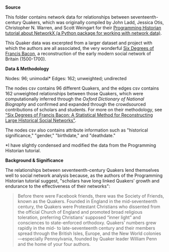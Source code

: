 **Source**

This folder contains network data for relationships between seventeenth-century Quakers, which was originally compiled by John Ladd, Jessica Otis, Christopher N. Warren, and Scott Weingart for their [Programming Historian tutorial about NetworkX (a Python package for working with network data)](https://programminghistorian.org/lessons/exploring-and-analyzing-network-data-with-python). 

This Quaker data was excerpted from a larger dataset and project with which the authors are all associated, the very wonderful [Six Degrees of Francis Bacon](http://sixdegreesoffrancisbacon.com/?ids=10000473&min_confidence=60&type=network), a reconstruction of the early modern social network of Britain (1500-1700).

**Data & Methodology**

Nodes: 96; unimodal*
Edges: 162; unweighted; undirected

The nodes csv contains 96 different Quakers, and the edges csv contains 162 unweighted relationships between those Quakers, which were computationally inferred through the *Oxford Dictionary of National Biography* and confirmed and expanded through the crowdsourced contributions of scholars and students. For more on their methodology, see ["Six Degrees of Francis Bacon: A Statistical Method for Reconstructing Large Historical Social Networks"](http://www.digitalhumanities.org/dhq/vol/10/3/000244/000244.html).

The nodes csv also contains attribute information such as "historical significance," "gender," "birthdate," and "deathdate."

*I have slightly condensed and modified the data from the Programming Historian tutorial. 

**Background & Significance**

The relationships between seventeenth-century Quakers lend themselves well to social network analysis because, as the authors of the Programming Historian tutorial suggest, "scholars have long linked Quakers’ growth and endurance to the effectiveness of their networks":

>Before there were Facebook friends, there was the Society of Friends, known as the Quakers. Founded in England in the mid-seventeenth century, the Quakers were Protestant Christians who dissented from the official Church of England and promoted broad religious toleration, preferring Christians’ supposed “inner light” and consciences to state-enforced orthodoxy. Quakers’ numbers grew rapidly in the mid- to late-seventeenth century and their members spread through the British Isles, Europe, and the New World colonies—especially Pennsylvania, founded by Quaker leader William Penn and the home of your four authors.